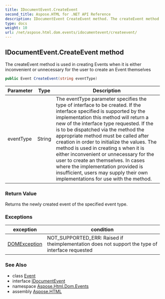 ```yaml
---
title: IDocumentEvent.CreateEvent
second_title: Aspose.HTML for .NET API Reference
description: IDocumentEvent CreateEvent method. The createEvent method is used in creating Events when it is either inconvenient or unnecessary for the user to create an Event themselves
type: docs
weight: 10
url: /net/aspose.html.dom.events/idocumentevent/createevent/
---
```

## IDocumentEvent.CreateEvent method

The createEvent method is used in creating Events when it is either inconvenient or unnecessary for the user to create an Event themselves

```csharp
public Event CreateEvent(string eventType)
```

| Parameter | Type | Description |
| --- | --- | --- |
| eventType | String | The eventType parameter specifies the type of interface to be created. If the interface specified is supported by the implementation this method will return a new of the interface type requested. If the is to be dispatched via the method the appropriate method must be called after creation in order to initialize the values. The method is used in creating s when it is either inconvenient or unnecessary for the user to create an themselves. In cases where the implementation provided is insufficient, users may supply their own implementations for use with the method. |

### Return Value

Returns the newly created event of the specified event type.

### Exceptions

| exception | condition |
| --- | --- |
| [DOMException](../../../aspose.html.dom/domexception/) | NOT_SUPPORTED_ERR: Raised if theimplementation does not support the type of interface requested |

### See Also

* class [Event](../../event/)
* interface [IDocumentEvent](../)
* namespace [Aspose.Html.Dom.Events](../../../aspose.html.dom.events/)
* assembly [Aspose.HTML](../../../)
